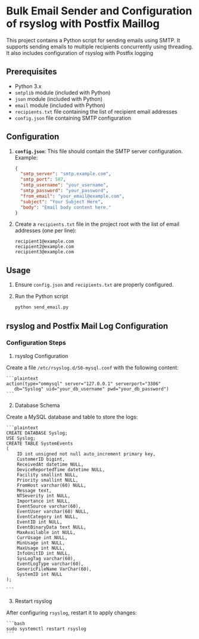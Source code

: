 # Bulk Email Sender and Configuration of rsyslog with Postfix Maillog

This project contains a Python script for sending emails using SMTP. It supports sending emails to multiple recipients concurrently using threading. It also includes configuration of rsyslog with Postfix logging 

## Prerequisites

- Python 3.x
- `smtplib` module (included with Python)
- `json` module (included with Python)
- `email` module (included with Python)
- `recipients.txt` file containing the list of recipient email addresses
- `config.json` file containing SMTP configuration

## Configuration

1. **`config.json`**: 
   This file should contain the SMTP server configuration. Example:
   ```json
   {
     "smtp_server": "smtp.example.com",
     "smtp_port": 587,
     "smtp_username": "your_username",
     "smtp_password": "your_password",
     "from_email": "your_email@example.com",
     "subject": "Your Subject Here",
     "body": "Email body content here."
   }
   ```
   
2. Create a `recipients.txt` file in the project root with the list of email addresses (one per line):
	
	```plaintext
	recipient1@example.com
	recipient2@example.com
	recipient3@example.com
	```

## Usage

1. Ensure `config.json` and `recipients.txt` are properly configured.
     
2. Run the Python script

	```bash
	python send_email.py
	```
	
## rsyslog and Postfix Mail Log Configuration

### Configuration Steps

1. rsyslog Configuration

Create a file `/etc/rsyslog.d/50-mysql.conf` with the following content:

	```plaintext
	action(type="ommysql" server="127.0.0.1" serverport="3306"
       db="Syslog" uid="your_db_username" pwd="your_db_password")
	```
	
2. Database Schema

Create a MySQL database and table to store the logs:

	```plaintext
	CREATE DATABASE Syslog;
	USE Syslog;
	CREATE TABLE SystemEvents
	(
		ID int unsigned not null auto_increment primary key,
		CustomerID bigint,
		ReceivedAt datetime NULL,
		DeviceReportedTime datetime NULL,
		Facility smallint NULL,
		Priority smallint NULL,
		FromHost varchar(60) NULL,
		Message text,
		NTSeverity int NULL,
		Importance int NULL,
		EventSource varchar(60),
		EventUser varchar(60) NULL,
		EventCategory int NULL,
		EventID int NULL,
		EventBinaryData text NULL,
		MaxAvailable int NULL,
		CurrUsage int NULL,
		MinUsage int NULL,
		MaxUsage int NULL,
		InfoUnitID int NULL,
		SysLogTag varchar(60),
		EventLogType varchar(60),
		GenericFileName VarChar(60),
		SystemID int NULL
	);
	
	```
	
3. Restart rsyslog

After configuring `rsyslog`, restart it to apply changes:

	```bash
	sudo systemctl restart rsyslog
	```